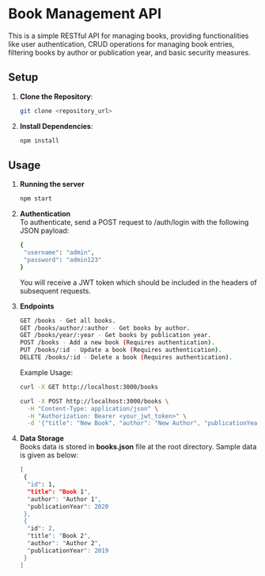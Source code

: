 # Book Management API

This is a simple RESTful API for managing books, providing functionalities like user authentication, CRUD operations for managing book entries, filtering books by author or publication year, and basic security measures.

## Setup

1. **Clone the Repository**: 
   ```bash
   git clone <repository_url>

2. **Install Dependencies**:
   ```bash
   npm install

## Usage

1. **Running the server**
   ```bash
   npm start

2. **Authentication** \
   To authenticate, send a POST request to /auth/login with the following JSON payload:
   ```bash
   {
    "username": "admin",
    "password": "admin123"
   }
   ```
   You will receive a JWT token which should be included in the headers of subsequent requests.

3. **Endpoints**
   ```bash
   GET /books - Get all books.
   GET /books/author/:author - Get books by author.
   GET /books/year/:year - Get books by publication year.
   POST /books - Add a new book (Requires authentication).
   PUT /books/:id - Update a book (Requires authentication).
   DELETE /books/:id - Delete a book (Requires authentication).
   ```
   Example Usage:
   ```bash
   curl -X GET http://localhost:3000/books

   curl -X POST http://localhost:3000/books \
     -H "Content-Type: application/json" \
     -H "Authorization: Bearer <your_jwt_token>" \
     -d '{"title": "New Book", "author": "New Author", "publicationYear": 2023}'
   ```

4. **Data Storage** \
   Books data is stored in **books.json** file at the root directory.
   Sample data is given as below:
   ```bash
   [
    {
     "id": 1,
     "title": "Book 1",
     "author": "Author 1",
     "publicationYear": 2020
    },
    {
     "id": 2,
     "title": "Book 2",
     "author": "Author 2",
     "publicationYear": 2019
    }
   ]
   ```